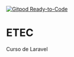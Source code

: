[![Gitpod Ready-to-Code](https://img.shields.io/badge/Gitpod-Ready--to--Code-blue?logo=gitpod)](https://gitpod.io/#https://github.com/CleberTorres/ETEC) 

# ETEC
Curso de Laravel 
